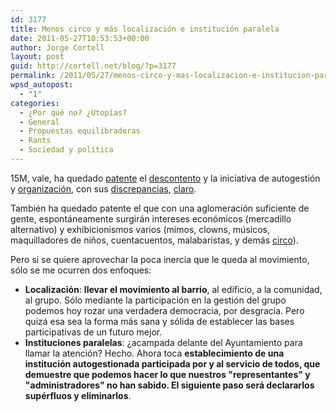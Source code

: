 ```yaml
---
id: 3177
title: Menos circo y más localización e institución paralela
date: 2011-05-27T10:53:53+00:00
author: Jorge Cortell
layout: post
guid: http://cortell.net/blog/?p=3177
permalink: /2011/05/27/menos-circo-y-mas-localizacion-e-institucion-paralela/
wpsd_autopost:
  - "1"
categories:
  - ¿Por qué no? ¿Utopías?
  - General
  - Propuestas equilibradoras
  - Rants
  - Sociedad y polí­tica
---
```

15M, vale, ha quedado [patente](http://twitter.com/#!/who_to_follow/search/acampada) el [descontento](http://valencia.tomalaplaza.net/) y la iniciativa de autogestión y [organización](http://www.yeswecamp.net/), con sus [discrepancias](http://democraciareal.es/), [claro](http://www.democraciarealya.es/).

También ha quedado patente el que con una aglomeración suficiente de gente, espontáneamente surgirán intereses económicos (mercadillo alternativo) y exhibicionismos varios (mimos, clowns, músicos, maquilladores de niños, cuentacuentos, malabaristas, y demás [circo](http://elestafador.com/2011/05/el-estafador-83-spanishrevolution-parte-1/)).

Pero si se quiere aprovechar la poca inercia que le queda al movimiento, sólo se me ocurren dos enfoques:

  * **Localización**: **llevar el movimiento al barrio**, al edificio, a la comunidad, al grupo. Sólo mediante la participación en la gestión del grupo podemos hoy rozar una verdadera democracia, por desgracia. Pero quizá esa sea la forma más sana y sólida de establecer las bases participativas de un futuro mejor.
  * **Instituciones paralelas**: ¿acampada delante del Ayuntamiento para llamar la atención? Hecho. Ahora toca **establecimiento de una institución autogestionada participada por y al servicio de todos, que demuestre que podemos hacer lo que nuestros "representantes" y "administradores" no han sabido. El siguiente paso será declararlos supérfluos y eliminarlos**.